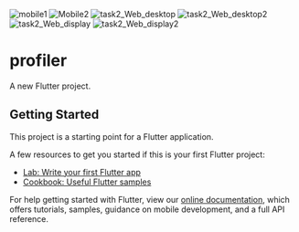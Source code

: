 ![mobile1](https://user-images.githubusercontent.com/39458005/130157942-c8408642-1edd-4f7a-be81-005eb36cc5d9.jpg)
![Mobile2](https://user-images.githubusercontent.com/39458005/130157947-ed7c1a3d-8600-4161-8a7b-5d329cbf4155.jpg)
![task2_Web_desktop](https://user-images.githubusercontent.com/39458005/130158000-60b1c9ab-7e21-44ed-bfe4-5f81ebc099e9.png)
![task2_Web_desktop2](https://user-images.githubusercontent.com/39458005/130158005-bac142a4-ae5d-4568-a010-215ab4fd046b.png)
![task2_Web_display](https://user-images.githubusercontent.com/39458005/130158075-913d9b40-8c47-4a59-a5a4-627494537cbe.png)
![task2_Web_display2](https://user-images.githubusercontent.com/39458005/130158079-c3ffd9a9-cc18-4096-b0cc-5611d28df1a2.png)
# profiler

A new Flutter project.

## Getting Started

This project is a starting point for a Flutter application.

A few resources to get you started if this is your first Flutter project:

- [Lab: Write your first Flutter app](https://flutter.dev/docs/get-started/codelab)
- [Cookbook: Useful Flutter samples](https://flutter.dev/docs/cookbook)

For help getting started with Flutter, view our
[online documentation](https://flutter.dev/docs), which offers tutorials,
samples, guidance on mobile development, and a full API reference.
